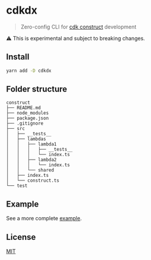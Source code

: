 # cdkdx
> Zero-config CLI for [cdk construct](https://github.com/awslabs/aws-cdk) development

:warning: This is experimental and subject to breaking changes.

## Install

```sh
yarn add -D cdkdx
```

## Folder structure
```
construct
├── README.md
├── node_modules
├── package.json
├── .gitignore
├── src
│   ├── __tests__
│   ├── lambdas
│   │   ├── lambda1
│   │   │   ├── __tests__
│   │   │   └── index.ts
│   │   ├── lambda2
│   │   │   └── index.ts    
│   │   └── shared
│   ├── index.ts
│   └── construct.ts
└── test
```

## Example

See a more complete [example](../../examples).

## License

[MIT](LICENSE)

